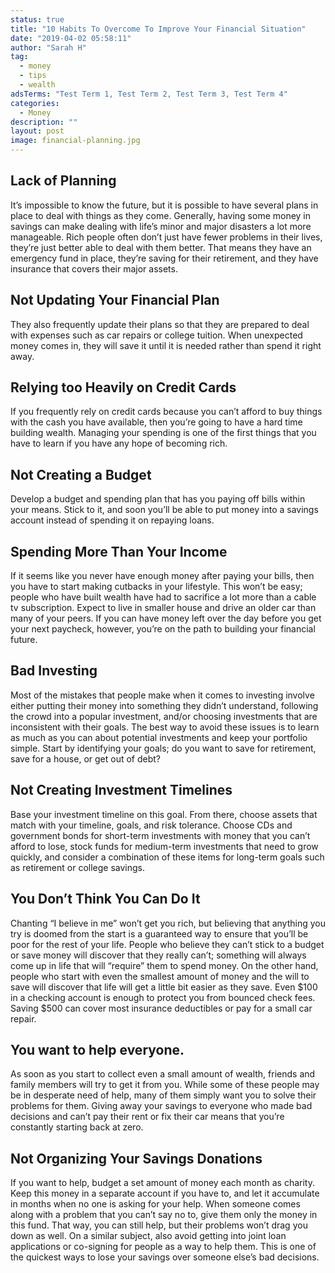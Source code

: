```yaml
---
status: true
title: "10 Habits To Overcome To Improve Your Financial Situation"
date: "2019-04-02 05:58:11"
author: "Sarah H"
tag:
  - money
  - tips
  - wealth
adsTerms: "Test Term 1, Test Term 2, Test Term 3, Test Term 4"
categories:
  - Money
description: ""
layout: post
image: financial-planning.jpg
---
```


## Lack of Planning

It’s impossible to know the future, but it is possible to have several plans in place to deal with things as they come. Generally, having some money in savings can make dealing with life’s minor and major disasters a lot more manageable. Rich people often don’t just have fewer problems in their lives, they’re just better able to deal with them better. That means they have an emergency fund in place, they’re saving for their retirement, and they have insurance that covers their major assets.

## Not Updating Your Financial Plan

They also frequently update their plans so that they are prepared to deal with expenses such as car repairs or college tuition. When unexpected money comes in, they will save it until it is needed rather than spend it right away.

## Relying too Heavily on Credit Cards

If you frequently rely on credit cards because you can’t afford to buy things with the cash you have available, then you’re going to have a hard time building wealth. Managing your spending is one of the first things that you have to learn if you have any hope of becoming rich.

## Not Creating a Budget

Develop a budget and spending plan that has you paying off bills within your means. Stick to it, and soon you’ll be able to put money into a savings account instead of spending it on repaying loans.

## Spending More Than Your Income

If it seems like you never have enough money after paying your bills, then you have to start making cutbacks in your lifestyle. This won’t be easy; people who have built wealth have had to sacrifice a lot more than a cable tv subscription. Expect to live in smaller house and drive an older car than many of your peers. If you can have money left over the day before you get your next paycheck, however, you’re on the path to building your financial future.

## Bad Investing

Most of the mistakes that people make when it comes to investing involve either putting their money into something they didn’t understand, following the crowd into a popular investment, and/or choosing investments that are inconsistent with their goals. The best way to avoid these issues is to learn as much as you can about potential investments and keep your portfolio simple. Start by identifying your goals; do you want to save for retirement, save for a house, or get out of debt?

## Not Creating Investment Timelines

Base your investment timeline on this goal. From there, choose assets that match with your timeline, goals, and risk tolerance. Choose CDs and government bonds for short-term investments with money that you can’t afford to lose, stock funds for medium-term investments that need to grow quickly, and consider a combination of these items for long-term goals such as retirement or college savings.

## You Don’t Think You Can Do It

Chanting “I believe in me” won’t get you rich, but believing that anything you try is doomed from the start is a guaranteed way to ensure that you’ll be poor for the rest of your life. People who believe they can’t stick to a budget or save money will discover that they really can’t; something will always come up in life that will “require” them to spend money. On the other hand, people who start with even the smallest amount of money and the will to save will discover that life will get a little bit easier as they save. Even $100 in a checking account is enough to protect you from bounced check fees. Saving $500 can cover most insurance deductibles or pay for a small car repair.

## You want to help everyone.

As soon as you start to collect even a small amount of wealth, friends and family members will try to get it from you. While some of these people may be in desperate need of help, many of them simply want you to solve their problems for them. Giving away your savings to everyone who made bad decisions and can’t pay their rent or fix their car means that you’re constantly starting back at zero.

## Not Organizing Your Savings Donations

If you want to help, budget a set amount of money each month as charity. Keep this money in a separate account if you have to, and let it accumulate in months when no one is asking for your help. When someone comes along with a problem that you can’t say no to, give them only the money in this fund. That way, you can still help, but their problems won’t drag you down as well. On a similar subject, also avoid getting into joint loan applications or co-signing for people as a way to help them. This is one of the quickest ways to lose your savings over someone else’s bad decisions.
